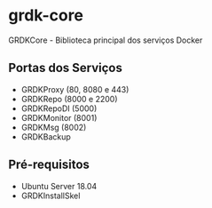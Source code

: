 # grdk-core

GRDKCore - Biblioteca principal dos serviços Docker

## Portas dos Serviços

* GRDKProxy (80, 8080 e 443)
* GRDKRepo (8000 e 2200)
* GRDKRepoDI (5000)
* GRDKMonitor (8001)
* GRDKMsg (8002)
* GRDKBackup

## Pré-requisitos

* Ubuntu Server 18.04
* GRDKInstallSkel
